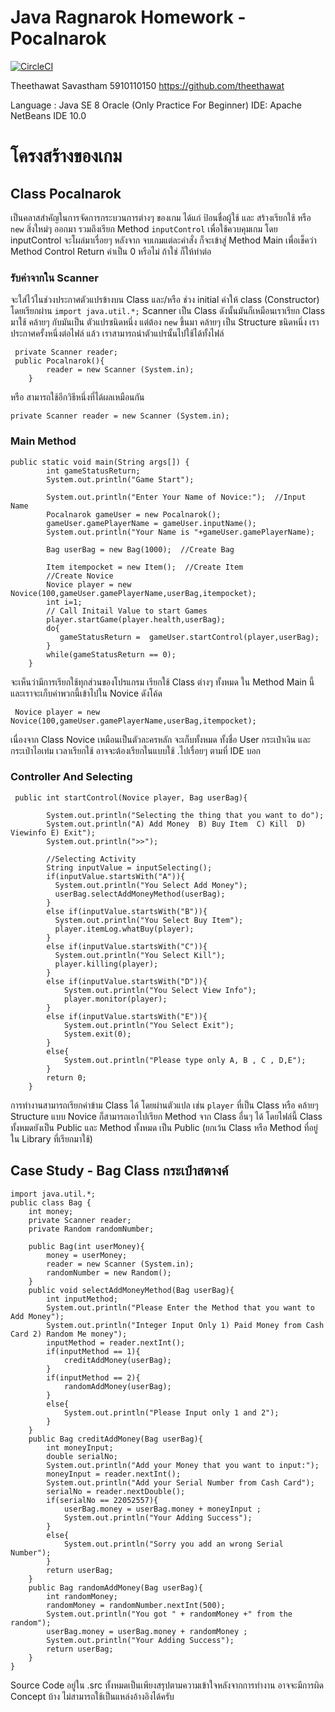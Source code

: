 # Java Ragnarok Homework - Pocalnarok
[![CircleCI](https://circleci.com/gh/theethawat/Pocalnarok.svg?style=svg)](https://circleci.com/gh/theethawat/Pocalnarok)

Theethawat Savastham 5910110150 https://github.com/theethawat

Language : Java SE 8 Oracle (Only Practice For Beginner)      IDE: Apache NetBeans IDE 10.0
 # โครงสร้างของเกม
## Class Pocalnarok 
เป็นคลาสสำคัญในการจัดการกระบวนการต่างๆ ของเกม ได้แก่ ป้อนชื่อผู้ใช้ และ สร้างเรียกใช้ หรือ `new` สิ่งใหม่ๆ ออกมา
รวมถึงเรียก Method   `inputControl` เพื่อใช้ควบคุมเกม โดย inputControl จะโผล่มาเรื่อยๆ หลังจาก จบเกมแต่ละคำสั่ง
ก็จะเข้าสู่ Method Main เพื่อเช็คว่า Method Control Return ค่าเป็น 0 หรือไม่ ถ้าใช่ ก็ให้ทำต่อ 
### รับค่าจากใน Scanner 
จะใส่ไว้ในช่วงประกาศตัวแปรข้างบน Class และ/หรือ ช่วง initial ค่าให้ class (Constructor) โดยเรียกผ่าน `import java.util.*;`
Scanner เป็น Class ดังนั้นมันก็เหมือนเราเรียก Class มาใช้ คล้ายๆ กับมันเป็น ตัวแปรชนิดหนึ่ง แต่ต้อง `new` ขึ้นมา คล้ายๆ เป็น
Structure ชนิดหนึ่ง เราประกาศครั้งหนึ่งต่อไฟล์ แล้ว เราสามารถนำตัวแปรนั้นไปใช้ได้ทั้งไฟล์
```
 private Scanner reader;
 public Pocalnarok(){
        reader = new Scanner (System.in);
    }
```
หรือ สามารถใช้อีกวิธีหนึ่งที่ได้ผลเหมือนกัน
```
private Scanner reader = new Scanner (System.in);
```
### Main Method
```
public static void main(String args[]) {
        int gameStatusReturn;
        System.out.println("Game Start");
        
        System.out.println("Enter Your Name of Novice:");  //Input Name
        Pocalnarok gameUser = new Pocalnarok();
        gameUser.gamePlayerName = gameUser.inputName();
        System.out.println("Your Name is "+gameUser.gamePlayerName);
        
        Bag userBag = new Bag(1000);  //Create Bag
        
        Item itempocket = new Item();  //Create Item
        //Create Novice
        Novice player = new Novice(100,gameUser.gamePlayerName,userBag,itempocket);
        int i=1;
        // Call Initail Value to start Games
        player.startGame(player.health,userBag);
        do{
           gameStatusReturn =  gameUser.startControl(player,userBag);
        }
        while(gameStatusReturn == 0);
    }
```
จะเห็นว่ามีการเรียกใช้ทุกส่วนของโปรแกรม เรียกใช้ Class ต่างๆ ทั้งหมด ใน Method Main นี้ และเราจะเก็บค่าพวกนี้เข้าไปใน Novice ดังโค้ด
```
 Novice player = new Novice(100,gameUser.gamePlayerName,userBag,itempocket);
```
เนื่องจาก Class Novice เหมือนเป็นตัวละครหลัก จะเก็บทั้งหมด ทั้งชื่อ User กระเป๋าเงิน และ กระเป๋าไอเท่ม
 เวลาเรียกใช้ อาจจะต้องเรียกในแบบใช้ .ไปเรื่อยๆ ตามที่ IDE บอก
### Controller And Selecting
```
 public int startControl(Novice player, Bag userBag){
     
        System.out.println("Selecting the thing that you want to do");
        System.out.println("A) Add Money  B) Buy Item  C) Kill  D) Viewinfo E) Exit");
        System.out.println(">>");
        
        //Selecting Activity
        String inputValue = inputSelecting();
        if(inputValue.startsWith("A")){
          System.out.println("You Select Add Money");
          userBag.selectAddMoneyMethod(userBag);
        }
        else if(inputValue.startsWith("B")){
          System.out.println("You Select Buy Item");  
          player.itemLog.whatBuy(player);
        }
        else if(inputValue.startsWith("C")){
          System.out.println("You Select Kill"); 
          player.killing(player);
        }
        else if(inputValue.startsWith("D")){
            System.out.println("You Select View Info"); 
            player.monitor(player);
        }
        else if(inputValue.startsWith("E")){
            System.out.println("You Select Exit"); 
            System.exit(0);
        }
        else{
            System.out.println("Please type only A, B , C , D,E");
        }
        return 0;
    }
```
การทำงานสามารถเรียกค่าข้าม Class ได้ โดยผ่านตัวแปล เช่น `player` ที่เป็น Class หรือ คล้ายๆ Structure แบบ Novice
ก็สามารถเอาไปเรียก Method จาก Class อื่นๆ ได้ โดยไฟล์นี้ Class ทั้งหมดยังเป็น Public และ Method ทั้งหมด เป็น Public 
(ยกเว้น Class หรือ Method ที่อยู่ใน Library ที่เรียกมาใช้)

## Case Study - Bag Class กระเป๋าสตางค์
```
import java.util.*;
public class Bag {
    int money;
    private Scanner reader;
    private Random randomNumber;
    
    public Bag(int userMoney){
        money = userMoney;
        reader = new Scanner (System.in);
        randomNumber = new Random();
    }
    public void selectAddMoneyMethod(Bag userBag){
        int inputMethod;
        System.out.println("Please Enter the Method that you want to Add Money");
        System.out.println("Integer Input Only 1) Paid Money from Cash Card 2) Random Me money");
        inputMethod = reader.nextInt();
        if(inputMethod == 1){
            creditAddMoney(userBag);
        }
        if(inputMethod == 2){
            randomAddMoney(userBag);
        }
        else{
            System.out.println("Please Input only 1 and 2");
        }
    }
    public Bag creditAddMoney(Bag userBag){
        int moneyInput;
        double serialNo;
        System.out.println("Add your Money that you want to input:");
        moneyInput = reader.nextInt();
        System.out.println("Add your Serial Number from Cash Card");
        serialNo = reader.nextDouble();
        if(serialNo == 22052557){
            userBag.money = userBag.money + moneyInput ;
            System.out.println("Your Adding Success");
        }
        else{
            System.out.println("Sorry you add an wrong Serial Number");
        }
        return userBag;
    }
    public Bag randomAddMoney(Bag userBag){
        int randomMoney;
        randomMoney = randomNumber.nextInt(500);
        System.out.println("You got " + randomMoney +" from the random");
        userBag.money = userBag.money + randomMoney ;
        System.out.println("Your Adding Success");
        return userBag;
    }
}
```

Source Code อยู่ใน .src ทั้งหมดเป็นเพียงสรุปตามความเข้าใจหลังจากการทำงาน อาจจะมีการผิด Concept บ้าง ไม่สามารถใช้เป็นแหล่งอ้างอิงได้ครับ
